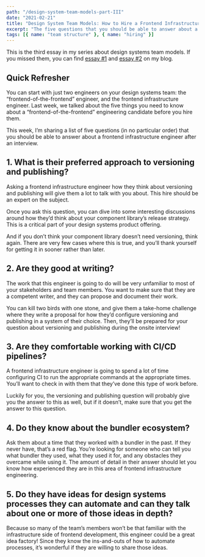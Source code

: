 ```yaml
---
path: "/design-system-team-models-part-III"
date: "2021-02-21"
title: "Design System Team Models: How to Hire a Frontend Infrastructure Engineer"
excerpt: "The five questions that you should be able to answer about a frontend infrastructure engineer after an interview."
tags: [{ name: "team structure" }, { name: "hiring" }]
---
```


This is the third essay in my series about design systems team models. If you missed them, you can find [essay #1](/design-systems-team-models-part-I) and [essay #2](/design-system-team-models-part-II) on my blog.

## Quick Refresher

You can start with just two engineers on your design systems team: the “frontend-of-the-frontend” engineer, and the frontend infrastructure engineer. Last week, we talked about the five things you need to know about a “frontend-of-the-frontend” engineering candidate before you hire them.

This week, I’m sharing a list of five questions (in no particular order) that you should be able to answer about a frontend infrastructure engineer after an interview.

## 1. What is their preferred approach to versioning and publishing?

Asking a frontend infrastructure engineer how they think about versioning and publishing will give them a lot to talk with you about. This hire should be an expert on the subject.

Once you ask this question, you can dive into some interesting discussions around how they’d think about your component library’s release strategy. This is a critical part of your design systems product offering.

And if you don’t think your component library doesn’t need versioning, think again. There are very few cases where this is true, and you’ll thank yourself for getting it in sooner rather than later.

## 2. Are they good at writing?

The work that this engineer is going to do will be very unfamiliar to most of your stakeholders and team members. You want to make sure that they are a competent writer, and they can propose and document their work.

You can kill two birds with one stone, and give them a take-home challenge where they write a proposal for how they’d configure versioning and publishing in a system of their choice. Then, they’ll be prepared for your question about versioning and publishing during the onsite interview!

## 3. Are they comfortable working with CI/CD pipelines?

A frontend infrastructure engineer is going to spend a lot of time configuring CI to run the appropriate commands at the appropriate times. You’ll want to check in with them that they’ve done this type of work before.

Luckily for you, the versioning and publishing question will probably give you the answer to this as well, but if it doesn’t, make sure that you get the answer to this question.

## 4. Do they know about the bundler ecosystem?

Ask them about a time that they worked with a bundler in the past. If they never have, that’s a red flag. You’re looking for someone who can tell you what bundler they used, what they used it for, and any obstacles they overcame while using it. The amount of detail in their answer should let you know how experienced they are in this area of frontend infrastructure engineering.

## 5. Do they have ideas for design systems processes they can automate and can they talk about one or more of those ideas in depth?

Because so many of the team’s members won’t be that familiar with the infrastructure side of frontend development, this engineer could be a great idea factory! Since they know the ins-and-outs of how to automate processes, it’s wonderful if they are willing to share those ideas.
